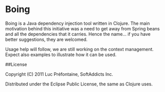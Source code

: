 # Boing

Boing is a Java dependency injection tool written in Clojure. The main motivation behind
this initiative was a need to get away from Spring beans and all the dependencies that it
carries. Hence the name... if you have better suggestions, they are welcomed.


Usage help will follow, we are still working on the context management. Expect also
examples to illustrate how it can be used.

##License

Copyright (C) 2011 Luc Préfontaine, SoftAddicts Inc.

Distributed under the Eclipse Public License, the same as Clojure
uses. 
